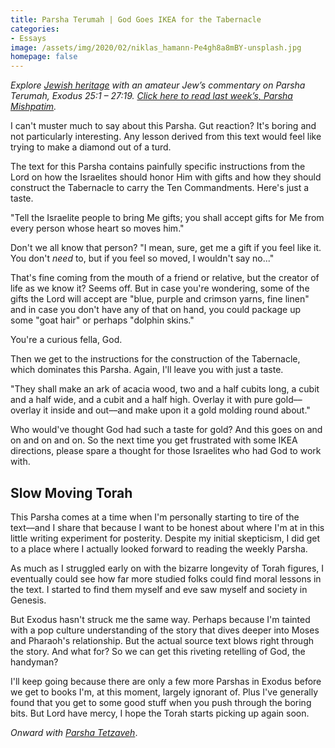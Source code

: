 ```yaml
---
title: Parsha Terumah | God Goes IKEA for the Tabernacle
categories:
- Essays
image: /assets/img/2020/02/niklas_hamann-Pe4gh8a8mBY-unsplash.jpg
homepage: false
---
```



_Explore [Jewish heritage](https://withoutapath.com/jewish-heritage/) with an amateur Jew’s commentary on Parsha Terumah, Exodus 25:1 – 27:19. [Click here to read last week’s, Parsha Mishpatim](https://withoutapath.com/parsha-mishpatim/)._

I can't muster much to say about this Parsha. Gut reaction? It's boring and not particularly interesting. Any lesson derived from this text would feel like trying to make a diamond out of a turd.

The text for this Parsha contains painfully specific instructions from the Lord on how the Israelites should honor Him with gifts and how they should construct the Tabernacle to carry the Ten Commandments. Here's just a taste.

<!-- more -->

"Tell the Israelite people to bring Me gifts; you shall accept gifts for Me from every person whose heart so moves him."

Don't we all know that person? "I mean, sure, get me a gift if you feel like it. You don't _need_ to, but if you feel so moved, I wouldn't say no..."

That's fine coming from the mouth of a friend or relative, but the creator of life as we know it? Seems off. But in case you're wondering, some of the gifts the Lord will accept are "blue, purple and crimson yarns, fine linen" and in case you don't have any of that on hand, you could package up some "goat hair" or perhaps "dolphin skins."

You're a curious fella, God.

Then we get to the instructions for the construction of the Tabernacle, which dominates this Parsha. Again, I'll leave you with just a taste.

"They shall make an ark of acacia wood, two and a half cubits long, a cubit and a half wide, and a cubit and a half high. Overlay it with pure gold––overlay it inside and out––and make upon it a gold molding round about."

Who would've thought God had such a taste for gold? And this goes on and on and on and on. So the next time you get frustrated with some IKEA directions, please spare a thought for those Israelites who had God to work with.

## Slow Moving Torah

This Parsha comes at a time when I'm personally starting to tire of the text––and I share that because I want to be honest about where I'm at in this little writing experiment for posterity. Despite my initial skepticism, I did get to a place where I actually looked forward to reading the weekly Parsha. 

As much as I struggled early on with the bizarre longevity of Torah figures, I eventually could see how far more studied folks could find moral lessons in the text. I started to find them myself and eve saw myself and society in Genesis. 

But Exodus hasn't struck me the same way. Perhaps because I'm tainted with a pop culture understanding of the story that dives deeper into Moses and Pharaoh's relationship. But the actual source text blows right through the story. And what for? So we can get this riveting retelling of God, the handyman?

I'll keep going because there are only a few more Parshas in Exodus before we get to books I'm, at this moment, largely ignorant of. Plus I've generally found that you get to some good stuff when you push through the boring bits. But Lord have mercy, I hope the Torah starts picking up again soon.

_Onward with [Parsha Tetzaveh](https://withoutapath.com/parsha-tetzaveh/)_.

